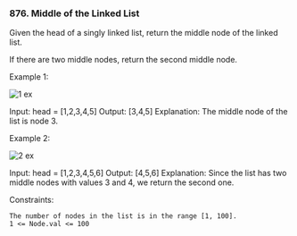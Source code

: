 ### 876. Middle of the Linked List

Given the head of a singly linked list, return the middle node of the linked list.

If there are two middle nodes, return the second middle node. 

Example 1:

![1 ex](https://assets.leetcode.com/uploads/2021/07/23/lc-midlist1.jpg)

Input: head = [1,2,3,4,5]
Output: [3,4,5]
Explanation: The middle node of the list is node 3.

Example 2:

![2 ex](https://assets.leetcode.com/uploads/2021/07/23/lc-midlist2.jpg)

Input: head = [1,2,3,4,5,6]
Output: [4,5,6]
Explanation: Since the list has two middle nodes with values 3 and 4, we return the second one.

 

Constraints:

    The number of nodes in the list is in the range [1, 100].
    1 <= Node.val <= 100

